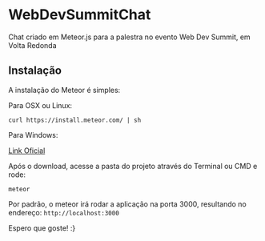# WebDevSummitChat
Chat criado em Meteor.js para a palestra no evento Web Dev Summit, em Volta Redonda


## Instalação

A instalação do Meteor é simples:

Para OSX ou Linux:

```
curl https://install.meteor.com/ | sh
```

Para Windows:

[Link Oficial](https://install.meteor.com/windows)

Após o download, acesse a pasta do projeto através do Terminal ou CMD e rode:

```
meteor
```

Por padrão, o meteor irá rodar a aplicação na porta 3000, resultando no endereço: ```http://localhost:3000```

Espero que goste! :}